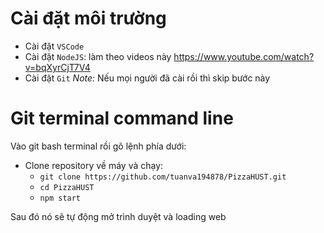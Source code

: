 # Cài đặt môi trường

- Cài đặt `VSCode`
- Cài đặt `NodeJS`: làm theo videos này https://www.youtube.com/watch?v=bqXyrCjT7V4
- Cài đặt `Git`
  _Note:_ Nếu mọi người đã cài rồi thì skip bước này

# Git terminal command line

Vào git bash terminal rồi gõ lệnh phía dưới:

- Clone repository về máy và chạy:
  - `git clone https://github.com/tuanva194878/PizzaHUST.git`
  - `cd PizzaHUST`
  - `npm start`

Sau đó nó sẽ tự động mở trình duyệt và loading web
